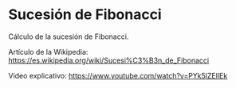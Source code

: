 # Sucesión de Fibonacci

Cálculo de la sucesión de Fibonacci.

Artículo de la Wikipedia: https://es.wikipedia.org/wiki/Sucesi%C3%B3n_de_Fibonacci

Vídeo explicativo: https://www.youtube.com/watch?v=PYk5lZEIlEk
